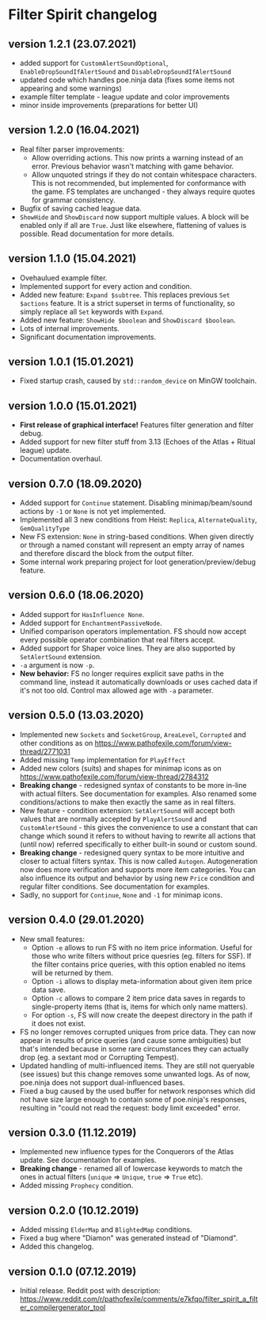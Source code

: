 # Filter Spirit changelog

## version 1.2.1 (23.07.2021)

- added support for `CustomAlertSoundOptional`, `EnableDropSoundIfAlertSound` and `DisableDropSoundIfAlertSound`
- updated code which handles poe.ninja data (fixes some items not appearing and some warnings)
- example filter template - league update and color improvements
- minor inside improvements (preparations for better UI)

## version 1.2.0 (16.04.2021)

- Real filter parser improvements:
  - Allow overriding actions. This now prints a warning instead of an error. Previous behavior wasn't matching with game behavior.
  - Allow unquoted strings if they do not contain whitespace characters. This is not recommended, but implemented for conformance with the game. FS templates are unchanged - they always require quotes for grammar consistency.
- Bugfix of saving cached league data.
- `ShowHide` and `ShowDiscard` now support multiple values. A block will be enabled only if all are `True`. Just like elsewhere, flattening of values is possible. Read documentation for more details.

## version 1.1.0 (15.04.2021)

- Ovehaulued example filter.
- Implemented support for every action and condition.
- Added new feature: `Expand $subtree`. This replaces previous `Set $actions` feature. It is a strict superset in terms of functionality, so simply replace all `Set` keywords with `Expand`.
- Added new feature: `ShowHide $boolean` and `ShowDiscard $boolean`.
- Lots of internal improvements.
- Significant documentation improvements.

## version 1.0.1 (15.01.2021)

- Fixed startup crash, caused by `std::random_device` on MinGW toolchain.

## version 1.0.0 (15.01.2021)

- **First release of graphical interface!** Features filter generation and filter debug.
- Added support for new filter stuff from 3.13 (Echoes of the Atlas + Ritual league) update.
- Documentation overhaul.

## version 0.7.0 (18.09.2020)

- Added support for `Continue` statement. Disabling minimap/beam/sound actions by `-1` or `None` is not yet implemented.
- Implemented all 3 new conditions from Heist: `Replica`, `AlternateQuality`, `GemQualityType`
- New FS extension: `None` in string-based conditions. When given directly or through a named constant will represent an empty array of names and therefore discard the block from the output filter.
- Some internal work preparing project for loot generation/preview/debug feature.

## version 0.6.0 (18.06.2020)

- Added support for `HasInfluence None`.
- Added support for `EnchantmentPassiveNode`.
- Unified comparison operators implementation. FS should now accept every possible operator combination that real filters accept.
- Added support for Shaper voice lines. They are also supported by `SetAlertSound` extension.
- `-a` argument is now `-p`.
- **New behavior:** FS no longer requires explicit save paths in the command line, instead it automatically downloads or uses cached data if it's not too old. Control max allowed age with `-a` parameter.

## version 0.5.0 (13.03.2020)

- Implemented new `Sockets` and `SocketGroup`, `AreaLevel`, `Corrupted` and other conditions as on https://www.pathofexile.com/forum/view-thread/2771031
- Added missing `Temp` implementation for `PlayEffect`
- Added new colors (suits) and shapes for minimap icons as on https://www.pathofexile.com/forum/view-thread/2784312
- **Breaking change** - redesigned syntax of constants to be more in-line with actual filters. See documentation for examples. Also renamed some conditions/actions to make then exactly the same as in real filters.
- New feature - condition extension: `SetAlertSound` will accept both values that are normally accepted by `PlayAlertSound` and `CustomAlertSound` - this gives the convenience to use a constant that can change which sound it refers to without having to rewrite all actions that (until now) referred specifically to either built-in sound or custom sound.
- **Breaking change** - redesigned query syntax to be more intuitive and closer to actual filters syntax. This is now called `Autogen`. Autogeneration now does more verification and supports more item categories. You can also influence its output and behavior by using new `Price` condition and regular filter conditions. See documentation for examples.
- Sadly, no support for `Continue`, `None` and `-1` for minimap icons.

## version 0.4.0 (29.01.2020)

- New small features:
  - Option `-e` allows to run FS with no item price information. Useful for those who write filters without price quesries (eg. filters for SSF). If the filter contains price queries, with this option enabled no items will be returned by them.
  - Option `-i` allows to display meta-information about given item price data save.
  - Option `-c` allows to compare 2 item price data saves in regards to single-property items (that is, items for which only name matters).
  - For option `-s`, FS will now create the deepest directory in the path if it does not exist.
- FS no longer removes corrupted uniques from price data. They can now appear in results of price queries (and cause some ambiguities) but that's intended because in some rare circumstances they can actually drop (eg. a sextant mod or Corrupting Tempest).
- Updated handling of multi-influenced items. They are still not queryable (see issues) but this change removes some unwanted logs. As of now, poe.ninja does not support dual-influenced bases.
- Fixed a bug caused by the used buffer for network responses which did not have size large enough to contain some of poe.ninja's responses, resulting in "could not read the request: body limit exceeded" error.

## version 0.3.0 (11.12.2019)

- Implemented new influence types for the Conquerors of the Atlas update. See documentation for examples.
- **Breaking change** - renamed all of lowercase keywords to match the ones in actual filters (`unique` => `Unique`, `true` => `True` etc).
- Added missing `Prophecy` condition.

## version 0.2.0 (10.12.2019)

- Added missing `ElderMap` and `BlightedMap` conditions.
- Fixed a bug where "Diamon" was generated instead of "Diamond".
- Added this changelog.

## version 0.1.0 (07.12.2019)

- Initial release. Reddit post with description: https://www.reddit.com/r/pathofexile/comments/e7kfqo/filter_spirit_a_filter_compilergenerator_tool
